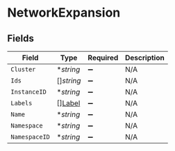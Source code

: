 # NetworkExpansion


## Fields

| Field                                   | Type                                    | Required                                | Description                             |
| --------------------------------------- | --------------------------------------- | --------------------------------------- | --------------------------------------- |
| `Cluster`                               | **string*                               | :heavy_minus_sign:                      | N/A                                     |
| `Ids`                                   | []*string*                              | :heavy_minus_sign:                      | N/A                                     |
| `InstanceID`                            | **string*                               | :heavy_minus_sign:                      | N/A                                     |
| `Labels`                                | [][Label](../../models/shared/label.md) | :heavy_minus_sign:                      | N/A                                     |
| `Name`                                  | **string*                               | :heavy_minus_sign:                      | N/A                                     |
| `Namespace`                             | **string*                               | :heavy_minus_sign:                      | N/A                                     |
| `NamespaceID`                           | **string*                               | :heavy_minus_sign:                      | N/A                                     |